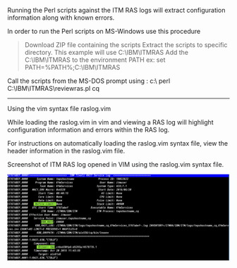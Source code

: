Running the Perl scripts against the ITM RAS logs  will extract configuration  information along with 
known errors.

In order to run the Perl scripts on MS-Windows use this procedure
> Download ZIP file containing the scripts
> Extract the scripts to specific directory.  This example will use C:\IBM\ITMRAS
> Add the C:\IBM\ITMRAS to the environment PATH
ex:  set PATH=%PATH%;C:\IBM\ITMRAS

Call the scripts from the MS-DOS prompt using :
c:\ perl C:\IBM\ITMRAS\reviewras.pl cq



***************************************************
Using the vim syntax file raslog.vim


While loading the raslog.vim in vim and viewing a RAS log will highlight configuration information and errors within the RAS log.

For instructions on automatically loading the raslog.vim syntax file,  view the header
information in the raslog.vim file.

Screenshot of ITM RAS log opened in VIM  using the raslog.vim syntax file.

![alt text](screenshot.png  "ITM RAS LOG with BSS1 ENV highlighted")
